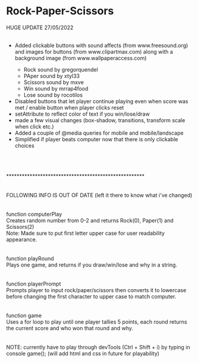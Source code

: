 # Rock-Paper-Scissors<br/>

HUGE UPDATE 27/05/2022<br/><br/>

<ul>
<li>Added clickable buttons with sound affects (from www.freesound.org) and images for buttons (from www.clipartmax.com) along with a background image (from www.wallpaperaccess.com)</li>
  <ul>
  <li>Rock sound by gregorquendel</li>
  <li>PAper sound by xtyl33</li>
  <li>Scissors sound by mxve</li>
  <li>Win sound by mrrap4food</li>
  <li>Lose sound by rocotilos</li>
  </ul>
<li>Disabled buttons that let player continue playing even when score was met / enable button when player clicks reset</li>
<li>setAttribute to reflect color of text if you win/lose/draw</li>
<li>made a few visual changes (box-shadow, transitions, transform scale when click etc.) </li>
<li>Added a couple of @media queries for mobile and mobile/landscape</li>
<li>Simplified if player beats computer now that there is only clickable choices</li>

</ul>
<br/><br/><br/>*****************************************************<br/><br/><br/>
FOLLOWING INFO IS OUT OF DATE (left it there to know what i've changed)<br/><br/><br/>
function computerPlay <br/> Creates random number from 0-2 and returns Rock(0), Paper(1) and Scissors(2) <br/>Note: Made sure to put first letter upper case for user readability appearance.<br/><br/><br/>
function playRound <br/>Plays one game, and returns if you draw/win/lose and why in a string.<br/><br/><br/>
function playerPrompt <br/>Prompts player to input rock/paper/scissors then converts it to lowercase before changing the first character to upper case to match computer.<br/><br/><br/>
function game <br/>Uses a for loop to play until one player tallies 5 points, each round returns the current score and who won that round and why.<br/><br/><br/>
NOTE: currently have to play through devTools (Ctrl + Shift + i) by typing in console game(); (will add html and css in future for playability)<br/><br/><br/>
